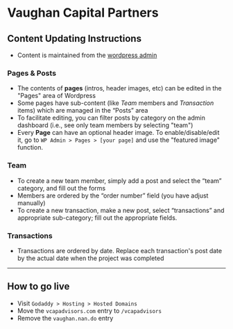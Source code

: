 # Vaughan Capital Partners

## Content Updating Instructions
- Content is maintained from the [wordpress admin](http://vcapadvisors.com/wp-admin)

### Pages & Posts
- The contents of **pages** (intros, header images, etc) can be edited in the "Pages" area of Wordpress
- Some pages have sub-content (like *Team* members and *Transaction* items) which are managed in the “Posts” area
- To facilitate editing, you can filter posts by category on the admin dashboard (i.e., see only team members by selecting "team")
- Every **Page** can have an optional header image. To enable/disable/edit it, go to `WP Admin > Pages > [your page]` and use the "featured image" function.

### Team
- To create a new team member, simply add a post and select the “team” category, and fill out the forms
- Members are ordered by the “order number” field (you have adjust manually)
- To create a new transaction, make a new post, select “transactions” and appropriate sub-category; fill out the appropriate fields.

### Transactions
- Transactions are ordered by date. Replace each transaction's post date by the actual date when the project was completed

---

## How to go live
- Visit `Godaddy > Hosting > Hosted Domains`
- Move the `vcapadvisors.com` entry to `/vcapadvisors`
- Remove the `vaughan.nan.do` entry